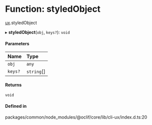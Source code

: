 # Function: styledObject

[ux](../modules/ux.md).styledObject

▸ **styledObject**(`obj`, `keys?`): `void`

#### Parameters

| Name | Type |
| :------ | :------ |
| `obj` | `any` |
| `keys?` | `string`[] |

#### Returns

`void`

#### Defined in

packages/common/node_modules/@oclif/core/lib/cli-ux/index.d.ts:20
